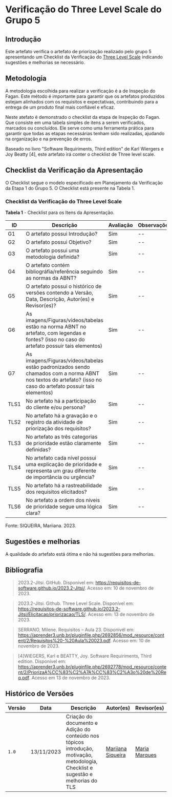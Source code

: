 # Verificação do Three Level Scale do Grupo 5

## Introdução

Este artefato verifica o artefato de priorização realizado pelo grupo 5 apresentando um Checklist da Verificação do [Three Level Scale](https://requisitos-de-software.github.io/2023.2-Jitsi/Elicitacao/priorizacao/TLS/) indicando sugestões e melhorias se necessário. 

## Metodologia

A metodologia escolhida para realizar a verificação é a de Inspeção do Fagan. Este método é importante para garantir que os artefatos produzidos estejam alinhados com os requisitos e expectativas, contribuindo para a entrega de um produto final mais confiável e eficaz. 

Neste atefato é demonstrado o checklist da etapa de Inspeção do Fagan. Que consiste em uma tabela simples de itens a serem verificados, marcados ou concluídos. Ele serve como uma ferramenta prática para garantir que todas as etapas necessárias tenham sido realizadas, ajudando na organização e na prevenção de erros.

Baseado no livro "Software Requiriments, Third edition" de Karl Wiergers e Joy Beatty [4], este artefato irá conter o checklist de Three level scale.

## Checklist da Verificação da Apresentação

O Checklist segue o modelo especificado em Planejamento da Verificação da Etapa 1 do Grupo 5. O Checklist está presente na Tabela 1.

### Checklist da Verificação do Three Level Scale

**Tabela 1** - Checklist para os Itens da Apresentação.

| ID | Descrição | Avaliação | Observações |
| ---| -------- | --------- | ------------ |
| G1  | O artefato possui Introdução? | Sim | -- |
| G2  | O artefato possui Objetivo? | Sim | -- |
| G3  | O artefato possui uma metodologia definida? | Sim | -- |
| G4  | O artefato contém bibliográfia/referência seguindo as normas da ABNT? | Sim | -- |
| G5  | O artefato possui o histórico de versões contendo a Versão, Data, Descrição, Autor(es) e Revisor(es)? | Sim | -- |
| G6  | As imagens/Figuras/vídeos/tabelas estão na norma ABNT no artefato, com legendas e fontes? (isso no caso do artefato possuir tais elementos) | Sim | -- |
| G7  | As imagens/Figuras/vídeos/tabelas estão padronizados sendo chamados com a norma ABNT nos textos do artefato? (isso no caso do artefato possuir tais elementos) | Sim | -- |
| TLS1 | No artefato há a participação do cliente e/ou persona? | Sim | -- |
| TLS2 | No artefato há a gravação e o registro da atividade de priorização dos requisitos? | Sim | -- |
| TLS3 | No artefato as três categorias de prioridade estão claramente definidas?  | Sim | -- |
| TLS4 | No artefato cada nível possui uma explicação de prioridade e representa um grau diferente de importância ou urgência? | Sim | -- |
| TLS5 | No artefato há a rastreabilidade dos requisitos elicitados? | Sim | -- |
| TLS6 | No artefato a ordem dos níveis de prioridade segue uma lógica clara? | Sim | -- |

Fonte: SIQUEIRA, Mariiana. 2023.

## Sugestões e melhorias

A qualidade do artefato está ótima e não há sugestões para melhorias.
  
## Bibliografia

> 2023.2-Jitsi. GitHub. Disponível em: https://requisitos-de-software.github.io/2023.2-Jitsi/. Acesso em: 10 de novembro de 2023.

> 2023.2-Jitsi. Github. Three Level Scale. Disponível em: https://requisitos-de-software.github.io/2023.2-Jitsi/Elicitacao/priorizacao/TLS/. Acesso em: 13 de novembro de 2023.
 
> SERRANO, Milene. Requisitos – Aula 23. Disponivél em: https://aprender3.unb.br/pluginfile.php/2692856/mod_resource/content/2/Requisitos%20-%20Aula%20023.pdf. Acesso em: 10 de novembro de 2023.

> [4]WIEGERS, Karl e BEATTY, Joy. Software Requiriments, Third edition. Disponível em: https://aprender3.unb.br/pluginfile.php/2692778/mod_resource/content/2/PriorizaA%CC%83%C2%A7A%CC%83%C2%A3o%20de%20Req.pdf. Acesso em 13 de novembro de 2023.

## Histórico de Versões

| Versão | Data       | Descrição   | Autor(es)   | Revisor(es) |
| ------ | ---------- | ----------- | ------------ | ---------- |
| `1.0`  | 13/11/2023 | Criação do documento e Adição do conteúdo nos tópicos introdução, motivação, metodologia, Checklist e sugestão e melhorias do TLS | [Mariiana Siqueira](https://github.com/Maryyscreuza) | [Maria Marques ](https://github.com/EduardaSMarques) |
